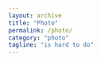 ```yaml
---
layout: archive
title: "Photo"
permalink: /photo/
category: "photo"
tagline: "is hard to do"
---
```

